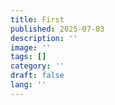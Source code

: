 ```yaml
---
title: First
published: 2025-07-03
description: ''
image: ''
tags: []
category: ''
draft: false 
lang: ''
---
```

